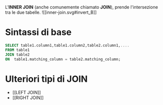 L'**INNER JOIN** (anche comunemente chiamato **JOIN**), prende l'intersezione tra le due tabelle.
![[inner-join.svg#invert_B]]

# Sintassi di base
```sql
SELECT table1.column1,table1.column2,table2.column1,....  
FROM table1   
JOIN table2  
ON  table1.matching_column = table2.matching_column;
```

# Ulteriori tipi di JOIN
- [[LEFT JOIN]]
- [[RIGHT JOIN]]
